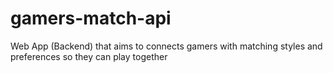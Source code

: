 # gamers-match-api
Web App (Backend) that aims to connects gamers with matching styles and preferences so they can play together
